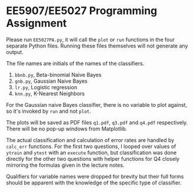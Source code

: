 # EE5907/EE5027 Programming Assignment

Please run `EE5027PA.py`, it will call the `plot` or `run` functions in the four separate Python files. Running these files themselves will not generate any output.

The file names are initials of the names of the classifiers.
1. `bbnb.py`, Beta-binomial Naive Bayes
2. `gnb.py`, Gaussian Naive Bayes
3. `lr.py`, Logistic regression
4. `knn.py`, K-Nearest Neighbors

For the Gaussian naive Bayes classifier, there is no variable to plot against, so it's invoked by `run` and not `plot`.

The plots will be saved as PDF files `q1.pdf`, `q3.pdf` and `q4.pdf` respectively. There will be no pop-up windows from Matplotlib.

The actual classification and calculation of error rates are handled by `calc_err` functions. For the first two questions, I looped over values of `ytrain` and `ytest` with an `execute` function, but classification was done directly for the other two questions with helper functions for Q4 closely mirroring the formulas given in the lecture notes.

Qualifiers for variable names were dropped for brevity but their full forms should be apparent with the knowledge of the specific type of classifier.
